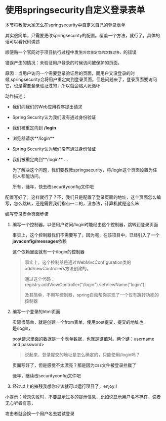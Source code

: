 # 使用springsecurity自定义登录表单

本节将教授大家怎么在springsecurity中自定义自己的登录表单

其实很简单，只需要更改springsecurity的配置。覆盖一个方法，就行了。具体的话可以看代码讲述

顺便贴一个官网对于项目执行过程中发生`将您重定向的次数过多。`的错误

错误产生的情况：未验证用户登录的时候访问被保护的页面。

原因：当用户访问一个需要登录验证后的页面，而用户又没登录的时候,springsecurity会将用户重定向到登录页面。但是问题来了，登录页面要访问它，也是需要登录验证过的，所以就会陷入死循环

动作描述：

- 我们向我们的Web应用程序提出请求

- Spring Security认为我们没有通过身份验证

- 我们被重定向到 **/login**

- 浏览器请求**/login**

- Spring Security认为我们没有通过身份验证

- 我们被重定向到**/login** ...

  为了解决这个问题，我们要教教springsecurity，将/login这个页面设置为任何人都能访问。

  所有，骚年，快去改securityconfig文件吧

配置写好了，这样就行了？不，我们只是配置了登录页面的地址，这个页面怎么编写，怎么跳转，还是需要我们指点一二的，没办法，计算机就是这么笨

编写登录表单页面步骤

1. 编写一个控制器，以便用户访问/login时能经由这个控制器，跳转到登录页面

   事实上，这个控制器我们不需要写了，因为呢，在该项目中，已经引入了一个 **javaconfig/messages**依赖

   这个依赖里面就有一个/login的控制器

   > 事实上，这个控制器是通过WebMvcConfiguration类的addViewControllers方法创建的。
   >
   > 通过这个代码：registry.addViewController("/login").setViewName("login");
   >
   > 及其简单，不用写控制器，spring自动帮你实现了一个仅有跳转功能的控制器

2. 编写一个登录的html页面

   实际很简单，就是创建一个from表单，使用post提交，提交的地址也是/login，

   post请求里面的数据是一个表单数据，也就是键值对。两个键：username  and  password> 

   > 说起来，登录提交的地址是怎么确定的，只能使用/login吗？

   页面写好了，但是感觉不太漂亮？那是因为css文件被登录拦截了

   骚年，继续改securityconfig文件吧

3. 经过以上的摧残我想你应该就可以运行项目了，enjoy !





小提示：登录失败时，不要显示过多的提示信息，比如说显示用户名不存在，说者无心听者有意，

攻击者就会换一个用户名去尝试登录
